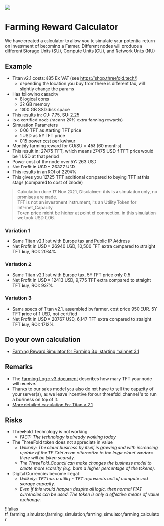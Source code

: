![](img/becomefarmer.jpg )

# Farming Reward Calculator

We have created a calculator to allow you to simulate your potential return on investment of becoming a Farmer. Different nodes will produce a different Storage Units (SU), Compute Units (CU), and Network Units (NU)

## Example

- Titan v2.1 costs: 885 Ex VAT (see https://shop.threefold.tech/)
    - depending the location you buy from there is different tax, will slightly change the params
- Has following capacity
    - 8 logical cores
    - 32 GB memory
    - 1000 GB SSD disk space
- This results in: CU: 7.75, SU: 2.25
- Is a certified node (means 25% extra farming rewards)
- Simulation Parameters
    - 0.06 TFT as starting TFT price
    - 1 USD as 5Y TFT price
    - 0.15 power cost per kwhour
- Monthly farming reward for CU/SU = 458 (60 months)
- This result in: 27475 TFT, which means 27475 USD if TFT price would be 1 USD at that period
- Power cost of the node over 5Y: 263 USD
- Net Profit in USD = 26327 USD
- This results in an ROI of 2294%
- This gives you 12725 TFT additional compared to buying TFT at this stage (compared to cost of 3node)

> Calculation done 17 Nov 2021, Disclaimer: this is a simulation only, no promises are made. <BR>
> TFT is not an investment instrument, its an Utility Token for Internet_Capacity <BR>
> Token price might be higher at point of connection, in this simulation we took USD 0.06.

### Variation 1

- Same Titan v2.1 but with Europe tax and Public IP Address
- Net Profit in USD = 26940 USD, 10,500 TFT extra compared to straight TFT buy, ROI: 2034%

### Variation 2

- Same Titan v2.1 but with Europe tax, 5Y TFT price only 0.5
- Net Profit in USD = 12413 USD, 9,775 TFT extra compared to straight TFT buy, ROI: 937%

### Variation 3

- Same specs of Titan v2.1, assembled by farmer, cost price 950 EUR, 5Y TFT price of 1 USD, not certified
- Net Profit in USD = 20767 USD, 6,147 TFT extra compared to straight TFT buy, ROI: 1712%


## Do your own calculation

- [Farming Reward Simulator for Farming 3.x, starting mainnet 3.1](https://simulator.grid.tf)

## Remarks

- The [Farming Logic v3 document](farming_reward) describes how many TFT your node will receive. 
- Thanks to our sales model you also do not have to sell the capacity of your server(s), as we leave incentive for our threefold_channel 's to run a business on top of it.
- [More detailed calculation For Titan v 2.1](titan_v2_1)

## Risks

- ThreeFold Technology is not working
  - _FACT: The technology is already working today_
- The ThreeFold token does not appreciate in value
  - _Unlikely: The cloud business by itself is growing and with increasing update of the TF Grid as an alternative to the large cloud vendors there will be token scarsity._
  - _The ThreeFold_Council can make changes the business model to create more scarsity (e.g. burn a higher percentage of the tokens)._
- Digital Currencies become illegal
  - _Unlikely: TFT has a utility - TFT represents  unit of compute and storage capacity._
  - _Even if this would happen despite all logic, then normal FIAT currencies can be used.  The token is only a effective means of value exchange._

!!!alias tf_farming_simulator,farming_simulation,farming_simulator,farming_calculator


<!-- source of the calculator: https://docs.google.com/spreadsheets/d/1K30cZoZIKj_ecICeCdBHsaLiH6qfdij5tfWdJRJaYs4/edit#gid=14074738 -->